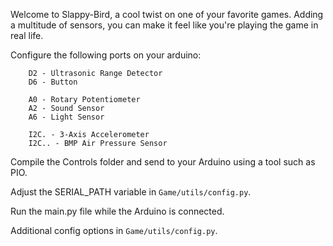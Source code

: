 Welcome to Slappy-Bird, a cool twist on one of your favorite games. Adding a multitude of sensors, you can make it feel like you're playing the game in real life.

Configure the following ports on your arduino:
```
    D2 - Ultrasonic Range Detector
    D6 - Button

    A0 - Rotary Potentiometer
    A2 - Sound Sensor
    A6 - Light Sensor

    I2C. - 3-Axis Accelerometer
    I2C.. - BMP Air Pressure Sensor
```

Compile the Controls folder and send to your Arduino using a tool such as PIO.

Adjust the SERIAL_PATH variable in `Game/utils/config.py`.

Run the main.py file while the Arduino is connected.

Additional config options in `Game/utils/config.py`.